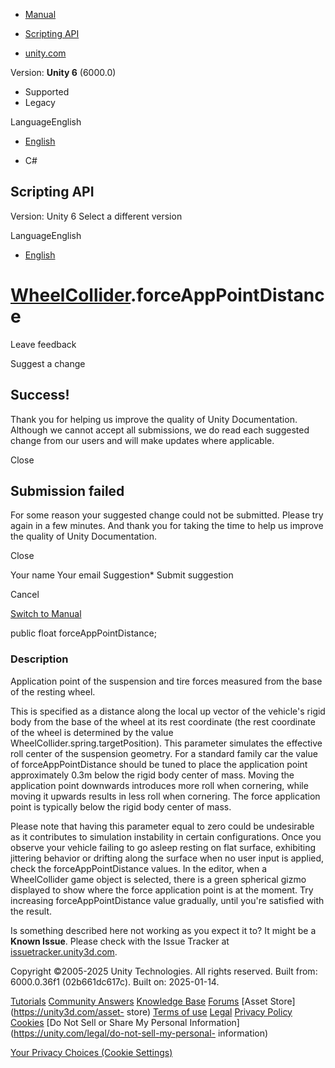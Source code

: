 [ ]()

  * [Manual](../Manual/index.html)
  * [Scripting API](../ScriptReference/index.html)

  * [unity.com](https://unity.com/)

Version: **Unity 6** (6000.0)

  * Supported
  * Legacy

LanguageEnglish

  * [English]()

  * C#

[ ](https://docs.unity3d.com)

## Scripting API

Version: Unity 6 Select a different version

LanguageEnglish

  * [English]()

#  [WheelCollider](WheelCollider.html).forceAppPointDistance

Leave feedback

Suggest a change

## Success!

Thank you for helping us improve the quality of Unity Documentation. Although
we cannot accept all submissions, we do read each suggested change from our
users and will make updates where applicable.

Close

## Submission failed

For some reason your suggested change could not be submitted. Please <a>try
again</a> in a few minutes. And thank you for taking the time to help us
improve the quality of Unity Documentation.

Close

Your name Your email Suggestion* Submit suggestion

Cancel

[Switch to Manual](../Manual/class-WheelCollider.html "Go to WheelCollider
Component in the Manual")

public float forceAppPointDistance;

### Description

Application point of the suspension and tire forces measured from the base of
the resting wheel.

This is specified as a distance along the local up vector of the vehicle's
rigid body from the base of the wheel at its rest coordinate (the rest
coordinate of the wheel is determined by the value
WheelCollider.spring.targetPosition). This parameter simulates the effective
roll center of the suspension geometry. For a standard family car the value of
forceAppPointDistance should be tuned to place the application point
approximately 0.3m below the rigid body center of mass. Moving the application
point downwards introduces more roll when cornering, while moving it upwards
results in less roll when cornering. The force application point is typically
below the rigid body center of mass.  
  
Please note that having this parameter equal to zero could be undesirable as
it contributes to simulation instability in certain configurations. Once you
observe your vehicle failing to go asleep resting on flat surface, exhibiting
jittering behavior or drifting along the surface when no user input is
applied, check the forceAppPointDistance values. In the editor, when a
WheelCollider game object is selected, there is a green spherical gizmo
displayed to show where the force application point is at the moment. Try
increasing forceAppPointDistance value gradually, until you're satisfied with
the result.

Is something described here not working as you expect it to? It might be a
**Known Issue**. Please check with the Issue Tracker at
[issuetracker.unity3d.com](https://issuetracker.unity3d.com).

Copyright ©2005-2025 Unity Technologies. All rights reserved. Built from:
6000.0.36f1 (02b661dc617c). Built on: 2025-01-14.

[Tutorials](https://unity3d.com/learn) [Community
Answers](https://answers.unity3d.com) [Knowledge
Base](https://support.unity3d.com/hc/en-us)
[Forums](https://forum.unity3d.com) [Asset Store](https://unity3d.com/asset-
store) [Terms of use](https://docs.unity3d.com/Manual/TermsOfUse.html)
[Legal](https://unity.com/legal) [Privacy
Policy](https://unity.com/legal/privacy-policy)
[Cookies](https://unity.com/legal/cookie-policy) [Do Not Sell or Share My
Personal Information](https://unity.com/legal/do-not-sell-my-personal-
information)

[Your Privacy Choices (Cookie Settings)](javascript:void\(0\);)

